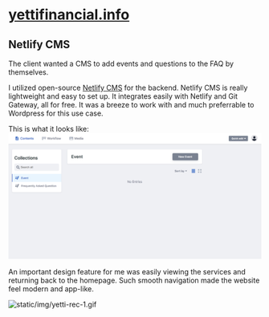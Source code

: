 # [yettifinancial.info](https://yettifinancial.info)

## Netlify CMS

The client wanted a CMS to add events and questions to the FAQ by themselves.

I utilized open-source [Netlify CMS](https://www.netlifycms.org/) for the backend. Netlify CMS is really lightweight and easy to set up. It integrates easily with Netlify and Git Gateway, all for free. It was a breeze to work with and much preferrable to Wordpress for this use case.

This is what it looks like:
![](static/img/netlify-cms-screenshot.png)

An important design feature for me was easily viewing the services and returning back to the homepage. Such smooth navigation made the website feel modern and app-like.

<img src="static/img/yetti-rec-1.gif" alt="static/img/yetti-rec-1.gif" width="200px" />
